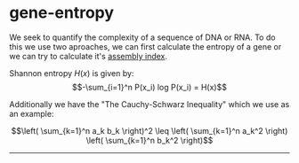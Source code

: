 # gene-entropy

We seek to quantify the complexity of a sequence of DNA or RNA. To do this we use two aproaches, we can first calculate the entropy of a gene or we can try to calculate it's [assembly index](https://www.nature.com/articles/s41467-021-23258-x). 


Shannon entropy $H(x)$ is given by: 
$$-\sum_{i=1}^n P(x_i) log P(x_i) = H(x)$$



Additionally we have the "The Cauchy-Schwarz Inequality" which we use as an example:

$$\left( \sum_{k=1}^n a_k b_k \right)^2 \leq \left( \sum_{k=1}^n a_k^2 \right) \left( \sum_{k=1}^n b_k^2 \right)$$

-----------------------------

